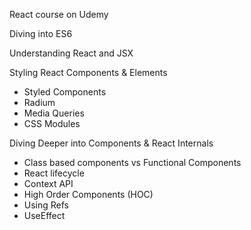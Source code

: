 React course on Udemy

Diving into ES6

Understanding React and JSX

Styling React Components & Elements
  - Styled Components
  - Radium
  - Media Queries
  - CSS Modules

Diving Deeper into Components & React Internals
  - Class based components vs Functional Components
  - React lifecycle
  - Context API
  - High Order Components (HOC)
  - Using Refs 
  - UseEffect
